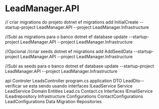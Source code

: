 # LeadManager.API

// criar migrations do projeto
dotnet ef migrations add InitialCreate --startup-project LeadManager.API --project LeadManager.Infrastructure

//Subi as migrations para o banco
dotnet ef database update --startup-project LeadManager.API --project LeadManager.Infrastructure


//Opcional
//criar seeds
dotnet ef migrations add AddSeedData --startup-project LeadManager.API --project LeadManager.Infrastructure

//Subi as seeds para o banco
 dotnet ef database update --startup-project LeadManager.API --project LeadManager.Infrastructure





api
  Controler
    LeadsController
  program.cs
application
    DTO
        LeadDto-- verificar se esta sendo usando
    interfaces
        ILeadService
    Service 
        LeadService
Domain
    Entities
        Lead.cs
        Contact.cs
    Interfaces
        IEmailService
        ILeadrepository
Infrastructure 
    Configurations
        ContactConfigurations
        LeadConfigurations
    Data
    Migration
    Repositories